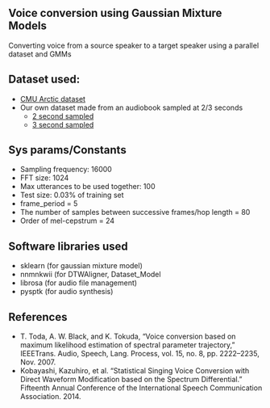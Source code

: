 ## Voice conversion using Gaussian Mixture Models

Converting voice from a source speaker to a target speaker using a parallel dataset and GMMs

## Dataset used:
* [CMU Arctic dataset](http://www.festvox.org/cmu_arctic/)
* Our own dataset made from an audiobook sampled at 2/3 seconds
  * [2 second sampled](https://drive.google.com/file/d/1QR0qBOz19NCH-HyXk_7wcZyTJ5w7VHts/view?usp=sharing)
  * [3 second sampled](https://drive.google.com/file/d/13ynWXriqJtkKbRslKrm7uck7KVIFjZOo/view?usp=sharing) 

## Sys params/Constants

* Sampling frequency: 16000
* FFT size: 1024
* Max utterances to be used together: 100
* Test size: 0.03% of training set
* frame_period = 5
* The number of samples between successive frames/hop length = 80
* Order of mel-cepstrum = 24

## Software libraries used

* sklearn (for gaussian mixture model)
* nnmnkwii (for DTWAligner, Dataset_Model
* librosa (for audio file management)
* pysptk (for audio synthesis)

## References

* T. Toda, A. W. Black, and K. Tokuda, “Voice conversion based on maximum likelihood estimation of spectral parameter trajectory,” IEEETrans. Audio, Speech, Lang. Process, vol. 15, no. 8, pp. 2222–2235, Nov. 2007.
* Kobayashi, Kazuhiro, et al. “Statistical Singing Voice Conversion with Direct Waveform Modification based on the Spectrum Differential.” Fifteenth Annual Conference of the International Speech Communication Association. 2014.

